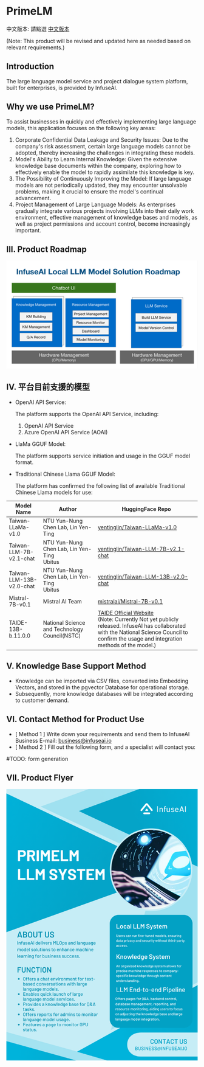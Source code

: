 # PrimeLM

中文版本: 請點選 [中文版本](../README.md)

(Note: This product will be revised and updated here as needed based on relevant requirements.)

## Introduction

The large language model service and project dialogue system platform, built for enterprises, is provided by InfuseAI.

## Why we use PrimeLM?

To assist businesses in quickly and effectively implementing large language models, this application focuses on the following key areas:

1. Corporate Confidential Data Leakage and Security Issues: Due to the company's risk assessment, certain large language models cannot be adopted, thereby increasing the challenges in integrating these models.
2. Model's Ability to Learn Internal Knowledge: Given the extensive knowledge base documents within the company, exploring how to effectively enable the model to rapidly assimilate this knowledge is key.
3. The Possibility of Continuously Improving the Model: If large language models are not periodically updated, they may encounter unsolvable problems, making it crucial to ensure the model's continual advancement.
4. Project Management of Large Language Models: As enterprises gradually integrate various projects involving LLMs into their daily work environment, effective management of knowledge bases and models, as well as project permissions and account control, become increasingly important.

## III. Product Roadmap

![PrimeLM Roadmap - English Version](./img/primelm-roadmap-eng.png)

## IV. 平台目前支援的模型

- OpenAI API Service:

  The platform supports the OpenAI API Service, including:

  1. OpenAI API Service
  2. Azure OpenAI API Service (AOAI)

- LlaMa GGUF Model:

  The platform supports service initiation and usage in the GGUF model format.

- Traditional Chinese Llama GGUF Model:

  The platform has confirmed the following list of available Traditional Chinese Llama models for use:


| Model Name               | Author                                                    | HuggingFace Repo                                                                                                      |
|--------------------------|-----------------------------------------------------------|-----------------------------------------------------------------------------------------------------------------------|
| Taiwan-LLaMa-v1.0        | NTU Yun-Nung Chen Lab, Lin Yen-Ting                      | [yentinglin/Taiwan-LLaMa-v1.0](https://huggingface.co/yentinglin/Taiwan-LLaMa-v1.0)                                   |
| Taiwan-LLM-7B-v2.1-chat  | NTU Yun-Nung Chen Lab, Lin Yen-Ting <br> Ubitus | [yentinglin/Taiwan-LLM-7B-v2.1-chat](https://huggingface.co/yentinglin/Taiwan-LLM-7B-v2.1-chat)                       |
| Taiwan-LLM-13B-v2.0-chat | NTU Yun-Nung Chen Lab, Lin Yen-Ting <br> Ubitus | [yentinglin/Taiwan-LLM-13B-v2.0-chat](https://huggingface.co/yentinglin/Taiwan-LLM-13B-v2.0-chat)                     |
| Mistral-7B-v0.1          | Mistral AI Team                                           | [mistralai/Mistral-7B-v0.1](https://huggingface.co/mistralai/Mistral-7B-v0.1)                                         |
| TAIDE-13B-b.11.0.0       | National Science and Technology Council(NSTC)                                                    | [TAIDE Official Website](https://taide.tw/) <br> (Note: Currently Not yet publicly released. InfuseAI has collaborated with the National Science Council to confirm the usage and integration methods of the model.) |

## V. Knowledge Base Support Method

- Knowledge can be imported via CSV files, converted into Embedding Vectors, and stored in the pgvector Database for operational storage.
- Subsequently, more knowledge databases will be integrated according to customer demand.

## VI. Contact Method for Product Use

- [ Method 1 ] Write down your requirements and send them to InfuseAI Business E-mail: business@infuseai.io
- [ Method 2 ] Fill out the following form, and a specialist will contact you: 

#TODO: form generation

## VII. Product Flyer

![PrimeLM flyer - English Version](./img/primelm-flyer-eng.png)